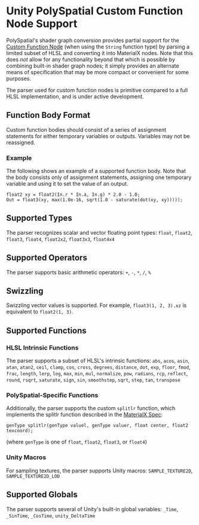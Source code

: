 # Unity PolySpatial Custom Function Node Support
PolySpatial's shader graph conversion provides partial support for the [Custom Function Node](https://docs.unity3d.com/Packages/com.unity.shadergraph@latest?subfolder=/manual/Custom-Function-Node.html) (when using the `String` function type) by parsing a limited subset of HLSL and converting it into MaterialX nodes.  Note that this does *not* allow for any functionality beyond that which is possible by combining built-in shader graph nodes; it simply provides an alternate means of specification that may be more compact or convenient for some purposes.

The parser used for custom function nodes is primitive compared to a full HLSL implementation, and is under active development.

## Function Body Format
Custom function bodies should consist of a series of assignment statements for either temporary variables or outputs.  Variables may not be reassigned.

### Example
The following shows an example of a supported function body.  Note that the body consists only of assignment statements, assigning one temporary variable and using it to set the value of an output.
```hlsl
float2 xy = float2(In.r * In.a, In.g) * 2.0 - 1.0;
Out = float3(xy, max(1.0e-16, sqrt(1.0 - saturate(dot(xy, xy)))));
```

## Supported Types
The parser recognizes scalar and vector floating point types: `float`, `float2`, `float3`, `float4`, `float2x2`, `float3x3`, `float4x4`

## Supported Operators
The parser supports basic arithmetic operators: `+`, `-`, `*`, `/`, `%`

## Swizzling
Swizzling vector values is supported.  For example, `float3(1, 2, 3).xz` is equivalent to `float2(1, 3)`.

## Supported Functions

### HLSL Intrinsic Functions
The parser supports a subset of HLSL's intrinsic functions: `abs`, `acos`, `asin`, `atan`, `atan2`, `ceil`, `clamp`, `cos`, `cross`, `degrees`, `distance`, `dot`, `exp`, `floor`, `fmod`, `frac`, `length`, `lerp`, `log`, `max`, `min`, `mul`, `normalize`, `pow`, `radians`, `rcp`, `reflect`, `round`, `rsqrt`, `saturate`, `sign`, `sin`, `smoothstep`, `sqrt`, `step`, `tan`, `transpose`

### PolySpatial-Specific Functions
Additionally, the parser supports the custom `splitlr` function, which implements the splitlr function described in the [MaterialX Spec](https://materialx.org/assets/MaterialX.v1.38.Spec.pdf):
```hlsl
genType splitlr(genType valuel, genType valuer, float center, float2 texcoord);
```
(where `genType` is one of `float`, `float2`, `float3`, or `float4`)

### Unity Macros
For sampling textures, the parser supports Unity macros: `SAMPLE_TEXTURE2D`, `SAMPLE_TEXTURE2D_LOD`

## Supported Globals
The parser supports several of Unity's built-in global variables: `_Time`, `_SinTime`, `_CosTime`, `unity_DeltaTime`
